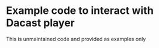 # Example code to interact with Dacast player 

This is unmaintained code and provided as examples only
